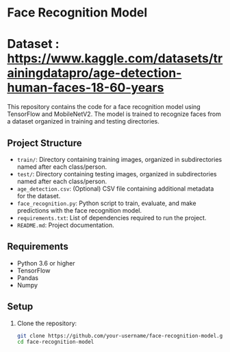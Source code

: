 # Face Recognition Model
# Dataset : https://www.kaggle.com/datasets/trainingdatapro/age-detection-human-faces-18-60-years
This repository contains the code for a face recognition model using TensorFlow and MobileNetV2. The model is trained to recognize faces from a dataset organized in training and testing directories. 

## Project Structure

- `train/`: Directory containing training images, organized in subdirectories named after each class/person.
- `test/`: Directory containing testing images, organized in subdirectories named after each class/person.
- `age_detection.csv`: (Optional) CSV file containing additional metadata for the dataset.
- `face_recognition.py`: Python script to train, evaluate, and make predictions with the face recognition model.
- `requirements.txt`: List of dependencies required to run the project.
- `README.md`: Project documentation.

## Requirements

- Python 3.6 or higher
- TensorFlow
- Pandas
- Numpy

## Setup

1. Clone the repository:

   ```sh
   git clone https://github.com/your-username/face-recognition-model.git
   cd face-recognition-model
